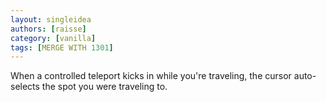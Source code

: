 ```yaml
---
layout: singleidea
authors: [raisse]
category: [vanilla]
tags: [MERGE WITH 1301]
---
```

When a controlled teleport kicks in while you're traveling, the cursor auto-selects the spot you were traveling to.
